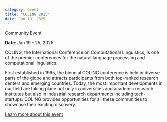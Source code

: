 ```yaml
---
category: event
title: "COLING 2025"
date: Jan 19, 2025
---
```

<span class="community-event">Community Event</span>

**Date**: Jan 19 - 25, 2025

COLING, the International Conference on Computational Linguistics, is one of the premier conferences for the natural language processing and computational linguistics.

First established in 1965, the biennial COLING conference is held in diverse parts of the globe and attracts participants from both top-ranked research centers and emerging countries. Today, the most important developments in our field are taking place not only in universities and academic research institutes but also in industrial research departments including tech-startups. COLING provides opportunities for all these communities to showcase their exciting discovery.

[Learn more about this event](https://coling2025.org/)
